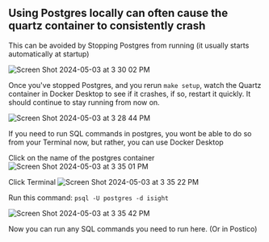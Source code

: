 ## Using Postgres locally can often cause the quartz container to consistently crash

This can be avoided by Stopping Postgres from running (it usually starts automatically at startup)

![Screen Shot 2024-05-03 at 3 30 02 PM](https://github.com/CExKForsyth/Kyles-Case-IQ-Notes/assets/95767293/e1ca16da-d3de-4822-9660-a39f83adf2fc)

Once you've stopped Postgres, and you rerun `make setup`, watch the Quartz container in Docker Desktop to see if it crashes, if so, restart it quickly. It should continue to stay running from now on. 

![Screen Shot 2024-05-03 at 3 28 44 PM](https://github.com/CExKForsyth/Kyles-Case-IQ-Notes/assets/95767293/3757c5da-0639-43ff-860a-0976a01db150)

If you need to run SQL commands in postgres, you wont be able to do so from your Terminal now, but rather, you can use Docker Desktop

Click on the name of the postgres container
![Screen Shot 2024-05-03 at 3 35 01 PM](https://github.com/CExKForsyth/Kyles-Case-IQ-Notes/assets/95767293/0225512d-b3dd-40b0-bf67-a233c4a4d417)

Click Terminal
![Screen Shot 2024-05-03 at 3 35 22 PM](https://github.com/CExKForsyth/Kyles-Case-IQ-Notes/assets/95767293/e3632b9b-5425-4dc1-8c0c-19f7f0ab12b3)

Run this command:
`psql -U postgres -d isight`

![Screen Shot 2024-05-03 at 3 35 42 PM](https://github.com/CExKForsyth/Kyles-Case-IQ-Notes/assets/95767293/79665175-ee19-4bdb-a139-b30bec4a4f4f)

Now you can run any SQL commands you need to run here. (Or in Postico)
